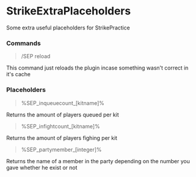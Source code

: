 # StrikeExtraPlaceholders

Some extra useful placeholders for StrikePractice

### Commands

> /SEP reload

This command just reloads the plugin incase something
wasn't correct in it's cache

### Placeholders

> %SEP_inqueuecount_[kitname]%

Returns the amount of players queued per kit

> %SEP_infightcount_[kitname]%

Returns the amount of players fighing per kit

> %SEP_partymember_[integer]%
 
Returns the name of a member in the party depending
on the number you gave whether he exist or not
